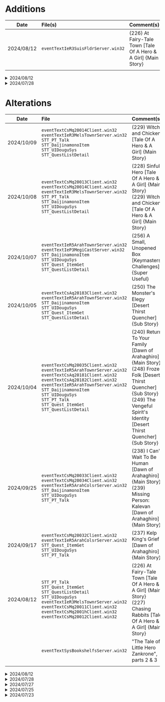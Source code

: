 # Additions

|Date|File(s)|Comment(s)|
|:-:|:--|:--|
|2024/08/12|`eventTextIeR3SuisFldrServer.win32`|(226) At Fairy-Tale Town [Tale Of A Hero & A Girl] {Main Story}|
||||

<details><summary>2024/08/12</summary>

> ---
> - `eventTextIeR3SuisFldrServer.win32`
>   - (226) At Fairy-Tale Town [Tale Of A Hero & A Girl] {Main Story}
> - `eventTextIeR3MelsMonsrServer.win32`
> ---

</details>

<details><summary>2024/07/28</summary>

> ---
> - `eventTextIeR5ArahTownfServer.win32`, `eventTextIeR3MelsTownfServer.win32`, `STT_QuestListDetail`
>   - (218) Desert People Like Meat? {Sub Story}
> - `eventTextIeR5ArahTownfServer.win32`, `eventTextIeL3CasiEntrServer.win32`
>   - (221) Fun-Famished Desert Dwellers {Sub Story}
> ---

</details>

# Alterations

|Date|File|Comment(s)|
|:-:|:--|:--|
|2024/10/09|`eventTextCsMq20014Client.win32`<br>`eventTextIeR3MelsTownrServer.win32`<br>`STT_PT_Talk`<br>`STT_DaijinamonoItem`<br>`STT_UIDouguSys`<br>`STT_QuestListDetail`|(229) Witch and Chicken [Tale Of A Hero & A Girl] {Main Story}|
|2024/10/08|`eventTextCsMq20013Client.win32`<br>`eventTextCsMq20014Client.win32`<br>`eventTextIeR3MelsTownrServer.win32`<br>`STT_PT_Talk`<br>`STT_DaijinamonoItem`<br>`STT_UIDouguSys`<br>`STT_QuestListDetail`|(228) Sinful Hero [Tale Of A Hero & A Girl] {Main Story}<br>(229) Witch and Chicken [Tale Of A Hero & A Girl] {Main Story}|
|2024/10/07|`eventTextIeR5ArahTownrServer.win32`<br>`eventTextIeP3MegiCastServer.win32`<br>`STT_DaijinamonoItem`<br>`STT_UIDouguSys`<br>`STT_Quest_ItemGet`<br>`STT_QuestListDetail`|(256) A Small, Unopened Box [Keymasters' Challenges] {Super Useful}|
|2024/10/05|`eventTextCsAq20183Client.win32`<br>`eventTextIeR5ArahTownfServer.win32`<br>`STT_DaijinamonoItem`<br>`STT_UIDouguSys`<br>`STT_Quest_ItemGet`<br>`STT_QuestListDetail`|(250) The Monster's Elegy [Desert Thirst Quencher] {Sub Story}|
|2024/10/04|`eventTextCsMq20035Client.win32`<br>`eventTextIeR5ArahTownrServer.win32`<br>`eventTextCsAq20181Client.win32`<br>`eventTextCsAq20182Client.win32`<br>`eventTextIeR5ArahTownfServer.win32`<br>`STT_DaijinamonoItem`<br>`STT_UIDouguSys`<br>`STT_PT_Talk`<br>`STT_Quest_ItemGet`<br>`STT_QuestListDetail`|(240) Return To Your Family [Dawn of Arahaghiro] {Main Story}<br>(248) Frozen Folk [Desert Thirst Quencher] {Sub Story}<br>(249) The Vengeful Spirit's Identity [Desert Thirst Quencher] {Sub Story}|
|2024/09/25|`eventTextCsMq20033Client.win32`<br>`eventTextCsMq20034Client.win32`<br>`eventTextIeR5ArahColsrServer.win32`<br>`STT_DaijinamonoItem`<br>`STT_UIDouguSys`<br>`STT_PT_Talk`|(238) I Can't Wait To Be Human [Dawn of Arahaghiro] {Main Story}<br>(239) Missing Person: Kalevan [Dawn of Arahaghiro] {Main Story}|
|2024/09/17|`eventTextCsMq20032Client.win32`<br>`eventTextIeR5ArahColsrServer.win32`<br>`STT_Quest_ItemGet`<br>`STT_UIDouguSys`<br>`STT_PT_Talk`|(237) Kelp King's Grief [Dawn of Arahaghiro] {Main Story}|
|2024/08/12|`STT_PT_Talk`<br>`STT_Quest_ItemGet`<br>`STT_QuestListDetail`<br>`STT_UIDouguSys`<br>`eventTextIeR3MelsTownrServer.win32`<br>`eventTextCsMq20011Client.win32`<br>`eventTextCsMq2001hClient.win32`<br>`eventTextCsMq20012Client.win32`|(226) At Fairy-Tale Town [Tale Of A Hero & A Girl] {Main Story}<br>(227) Chasing Rabbits [Tale Of A Hero & A Girl] {Main Story}|
||`eventTextSysBookshelfsServer.win32`|"The Tale of Little Hero Zankrone", parts 2 & 3|
||||

<details><summary>2024/08/12</summary>

> ---
> - `STT_PT_Talk`, `STT_Quest_ItemGet`, `STT_QuestListDetail`, `STT_UIDouguSys`, `eventTextIeR3MelsTownrServer.win32`, `eventTextCsMq20011Client.win32`, `eventTextCsMq2001hClient.win32`, `eventTextCsMq20012Client.win32`
>   - (226) At Fairy-Tale Town [Tale Of A Hero & A Girl] {Main Story}
>   - (227) Chasing Rabbits [Tale Of A Hero & A Girl] {Main Story}
> - `eventTextSysBookshelfsServer.win32`
>   - "The Tale of Little Hero Zankrone", parts 2 & 3
> ---

</details>

<details><summary>2024/07/28</summary>

> ---
> - `eventTextIeP2OlfeTownServer.win32`
>   - (013) Show Me A Nostalgic Title! {Sub Story}
> - `eventTextIeO2GlenTownServer.win32`
>   - (005) Medicinal Herbs, Warriors, & Rich Soil {Sub Story}
> ---

</details>

<details><summary>2024/07/27</summary>

> ---
> - `eventTextIeW1LeenTownServer.win32`, `eventTextIeW1LaidFldServer.win32`, `eventTextCsAq1004[4-5]Client.win32`
>   - (087) The End's Voice [Girl Detective Rubecca] {Sub Story}
>   - (088) Rubecca & Fiya [Girl Detective Rubecca] {Sub Story}
> ---

</details>

<details><summary>2024/07/25</summary>

> ---
> - `eventTextIeO1RangTownServer.win32`, `eventTextCsAq1010[1-5]Client.win32`
>   - (090) Village Sanctum [Champion of Rangao Village] {Sub Story}
>   - (091) Village King's Decision [Champion of Rangao Village] {Sub Story}
>   - (092) Battle's Curse [Champion of Rangao Village] {Sub Story}
>   - (093) Reaper's Judgment [Champion of Rangao Village] {Sub Story}
> ---

</details>

<details><summary>2024/07/23</summary>

> ---
> - `eventTextCsAq1012[1-5]Client.win32`
>   - (106) King's Hunting [Gazbaran's Fang] {Sub Story}
>   - (107) Move Out! Rescue Party [Gazbaran's Fang] {Sub Story}
>   - (108) Who's The Traitor!? [Gazbaran's Fang] {Sub Story}
>   - (109) The Sword's Successor [Gazbaran's Fang] {Sub Story}
>   - (110) Princess, Fang, And Plushie [Gazbaran's Fang] {Sub Story}
> - `STT_System_Location`
>   - `SYSTXT_LOCATION_o3010_00030` "The Flame" > "The Hall of Flame"
> ---

</details>